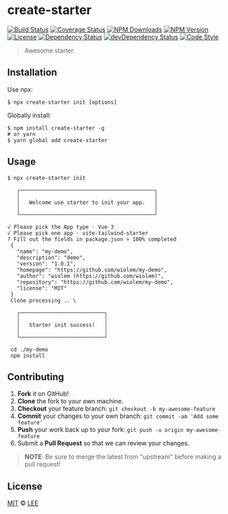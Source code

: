 # create-starter

[![Build Status][travis-img]][travis-url]
[![Coverage Status][codecov-img]][codecov-url]
[![NPM Downloads][downloads-img]][downloads-url]
[![NPM Version][version-img]][version-url]
[![License][license-img]][license-url]
[![Dependency Status][dependency-img]][dependency-url]
[![devDependency Status][devdependency-img]][devdependency-url]
[![Code Style][style-img]][style-url]

> Awesome starter.

## Installation

Use npx:

```shell
$ npx create-starter init [options]
```

Globally install:

```shell
$ npm install create-starter -g
# or yarn
$ yarn global add create-starter
```

## Usage

```shell
$ npx create-starter init

   ┌───────────────────────────────────────────┐
   │                                           │
   │   Welcome use starter to init your app.   │
   │                                           │
   └───────────────────────────────────────────┘

√ Please pick the App type · Vue 3
√ Please pick one app · vite-tailwind-starter        
? Fill out the fields in package.json » 100% completed
 {
   "name": "my-demo",
   "description": "demo",
   "version": "1.0.1",
   "homepage": "https://github.com/wiolem/my-demo",   
   "author": "wiolem (https://github.com/wiolem)",    
   "repository": "https://github.com/wiolem/my-demo", 
   "license": "MIT"
 }
 Clone processing .. \

   ┌───────────────────────────┐
   │                           │
   │   Starter init success!   │
   │                           │
   └───────────────────────────┘

 cd ./my-demo
 npm install

```

## Contributing

1. **Fork** it on GitHub!
2. **Clone** the fork to your own machine.
3. **Checkout** your feature branch: `git checkout -b my-awesome-feature`
4. **Commit** your changes to your own branch: `git commit -am 'Add some feature'`
5. **Push** your work back up to your fork: `git push -u origin my-awesome-feature`
6. Submit a **Pull Request** so that we can review your changes.

> **NOTE**: Be sure to merge the latest from "upstream" before making a pull request!

## License

[MIT](LICENSE) &copy; [LEE](https://wiolem.github.com)



[travis-img]: https://img.shields.io/travis/wiolem/create-starter
[travis-url]: https://travis-ci.org/wiolem/create-starter
[codecov-img]: https://img.shields.io/codecov/c/github/wiolem/create-starter
[codecov-url]: https://codecov.io/gh/wiolem/create-starter
[downloads-img]: https://img.shields.io/npm/dm/create-starter
[downloads-url]: https://npmjs.org/package/create-starter
[version-img]: https://img.shields.io/npm/v/create-starter
[version-url]: https://npmjs.org/package/create-starter
[license-img]: https://img.shields.io/github/license/wiolem/create-starter
[license-url]: https://github.com/wiolem/create-starter/blob/master/LICENSE
[dependency-img]: https://img.shields.io/david/wiolem/create-starter
[dependency-url]: https://david-dm.org/wiolem/create-starter
[devdependency-img]: https://img.shields.io/david/dev/wiolem/create-starter
[devdependency-url]: https://david-dm.org/wiolem/create-starter?type=dev
[style-img]: https://img.shields.io/badge/code_style-standard-brightgreen
[style-url]: https://standardjs.com
